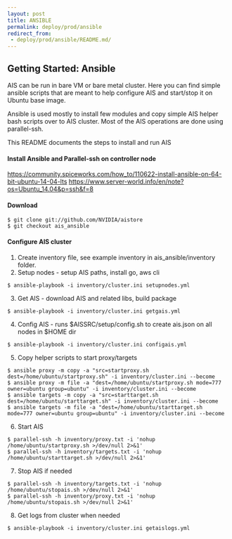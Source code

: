 ```yaml
---
layout: post
title: ANSIBLE
permalink: deploy/prod/ansible
redirect_from:
 - deploy/prod/ansible/README.md/
---
```


## Getting Started: Ansible

AIS can be run in bare VM or bare metal cluster. Here you can find simple ansible scripts that are meant to help configure AIS and start/stop it on Ubuntu base image.

Ansible is used mostly to install few modules and copy simple AIS helper bash scripts over to AIS cluster. Most of the AIS operations are done using parallel-ssh.

This README documents the steps to install and run AIS

#### Install Ansible and Parallel-ssh on controller node
https://community.spiceworks.com/how_to/110622-install-ansible-on-64-bit-ubuntu-14-04-lts
https://www.server-world.info/en/note?os=Ubuntu_14.04&p=ssh&f=8

#### Download 

```console
$ git clone git://github.com/NVIDIA/aistore
$ git checkout ais_ansible
```

#### Configure AIS cluster
1. Create inventory file, see example inventory in ais_ansible/inventory folder.
2. Setup nodes - setup AIS paths, install go, aws cli

```console
$ ansible-playbook -i inventory/cluster.ini setupnodes.yml
```

3. Get AIS - download AIS and related libs, build package

```console
$ ansible-playbook -i inventory/cluster.ini getgais.yml
```

4. Config AIS - runs $AISSRC/setup/config.sh to create ais.json on all nodes in $HOME dir

```console
$ ansible-playbook -i inventory/cluster.ini configais.yml
```

5. Copy helper scripts to start proxy/targets

```console
$ ansible proxy -m copy -a "src=startproxy.sh dest=/home/ubuntu/startproxy.sh" -i inventory/cluster.ini --become
$ ansible proxy -m file -a "dest=/home/ubuntu/startproxy.sh mode=777 owner=ubuntu group=ubuntu" -i inventory/cluster.ini --become
$ ansible targets -m copy -a "src=starttarget.sh dest=/home/ubuntu/starttarget.sh" -i inventory/cluster.ini --become
$ ansible targets -m file -a "dest=/home/ubuntu/starttarget.sh mode=777 owner=ubuntu group=ubuntu" -i inventory/cluster.ini --become
```

6. Start AIS

```console
$ parallel-ssh -h inventory/proxy.txt -i 'nohup /home/ubuntu/startproxy.sh >/dev/null 2>&1'
$ parallel-ssh -h inventory/targets.txt -i 'nohup /home/ubuntu/starttarget.sh >/dev/null 2>&1'
```

7. Stop AIS if needed

```console
$ parallel-ssh -h inventory/targets.txt -i 'nohup /home/ubuntu/stopais.sh >/dev/null 2>&1'
$ parallel-ssh -h inventory/proxy.txt -i 'nohup /home/ubuntu/stopais.sh >/dev/null 2>&1'
```

8. Get logs from cluster when needed

```console
$ ansible-playbook -i inventory/cluster.ini getaislogs.yml
```
